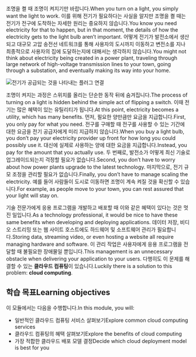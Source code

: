 <span data-ttu-id="95bb8-101">조명을 켤 때 조명이 켜지기만 바랍니다.</span><span class="sxs-lookup"><span data-stu-id="95bb8-101">When you turn on a light, you simply want the light to work.</span></span> <span data-ttu-id="95bb8-102">이를 위해 전기가 필요하다는 사실을 알지만 조명을 켤 때는 전기가 전구에 도착하는 자세한 원리는 중요하지 않습니다.</span><span class="sxs-lookup"><span data-stu-id="95bb8-102">You know you need electricity for that to happen, but in that moment, the details of how the electricity gets to the light bulb aren’t important.</span></span> <span data-ttu-id="95bb8-103">어떻게 전기가 발전소에서 생산되고 대규모 고압 송전선 네트워크를 통해 사용자의 도시까지 이동하고 변전소를 지나 최종적으로 사용자의 집에 도달하는지에 대해서는 생각하지 않습니다.</span><span class="sxs-lookup"><span data-stu-id="95bb8-103">You might not think about electricity being created in a power plant, traveling through large network of high-voltage transmission lines to your town, going through a substation, and eventually making its way into your home.</span></span>

![전기가 공급되는 것을 나타내는 플러그 연결](../media/1-heading.png)

<span data-ttu-id="95bb8-105">조명이 켜지는 과정은 스위치를 올리는 단순한 동작 뒤에 숨겨집니다.</span><span class="sxs-lookup"><span data-stu-id="95bb8-105">The process of turning on a light is hidden behind the simple act of flipping a switch.</span></span> <span data-ttu-id="95bb8-106">이때 전기는 많은 혜택이 있는 유틸리티가 됩니다.</span><span class="sxs-lookup"><span data-stu-id="95bb8-106">At this point, electricity becomes a utility, which has many benefits.</span></span> <span data-ttu-id="95bb8-107">먼저, 필요한 양만큼만 요금을 지급합니다.</span><span class="sxs-lookup"><span data-stu-id="95bb8-107">First, you only pay for what you need.</span></span> <span data-ttu-id="95bb8-108">전구를 구매할 때 전구를 사용할 수 있는 기간에 대한 요금을 전기 공급자에게 미리 지급하지 않습니다.</span><span class="sxs-lookup"><span data-stu-id="95bb8-108">When you buy a light bulb, you don’t pay your electricity provider up front for how long you could possibly use it.</span></span> <span data-ttu-id="95bb8-109">대신에 실제로 사용하는 양에 대한 요금을 지급합니다.</span><span class="sxs-lookup"><span data-stu-id="95bb8-109">Instead, you pay for the amount that you actually use.</span></span> <span data-ttu-id="95bb8-110">두 번째로, 발전소가 어떻게 최신 기술로 업그레이드되는지 걱정할 필요가 없습니다.</span><span class="sxs-lookup"><span data-stu-id="95bb8-110">Second, you don’t have to worry about how power plants upgrade to the latest technology.</span></span> <span data-ttu-id="95bb8-111">마지막으로, 전기 규모 조정을 관리할 필요가 없습니다.</span><span class="sxs-lookup"><span data-stu-id="95bb8-111">Finally, you don’t have to manage scaling the electricity.</span></span> <span data-ttu-id="95bb8-112">예를 들어 사람들이 도시로 이동하면 조명이 계속 켜질 것을 확신할 수 있습니다.</span><span class="sxs-lookup"><span data-stu-id="95bb8-112">For example, as people move to your town, you can rest assured that your light will stay on.</span></span>

<span data-ttu-id="95bb8-113">기술 전문가에게 응용 프로그램을 개발하고 배포할 때 이와 같은 혜택이 있다는 것은 멋진 일입니다.</span><span class="sxs-lookup"><span data-stu-id="95bb8-113">As a technology professional, it would be nice to have these same benefits when developing and deploying applications.</span></span> <span data-ttu-id="95bb8-114">데이터 저장, 비디오 스트리밍 또는 웹 사이트 호스트에도 하드웨어 및 소프트웨어 관리가 필요합니다.</span><span class="sxs-lookup"><span data-stu-id="95bb8-114">Storing data, streaming video, or even hosting a website all require managing hardware and software.</span></span> <span data-ttu-id="95bb8-115">이 관리 작업은 사용자에게 응용 프로그램을 전달할 때 불필요한 장애물일 뿐입니다.</span><span class="sxs-lookup"><span data-stu-id="95bb8-115">This management is an unnecessary obstacle when delivering your application to your users.</span></span> <span data-ttu-id="95bb8-116">다행히도 이 문제를 해결할 수 있는 **클라우드 컴퓨팅**이 있습니다.</span><span class="sxs-lookup"><span data-stu-id="95bb8-116">Luckily there is a solution to this problem: **cloud computing**.</span></span>

## <a name="learning-objectives"></a><span data-ttu-id="95bb8-117">학습 목표</span><span class="sxs-lookup"><span data-stu-id="95bb8-117">Learning objectives</span></span>

<span data-ttu-id="95bb8-118">이 모듈에서는 다음을 수행합니다.</span><span class="sxs-lookup"><span data-stu-id="95bb8-118">In this module, you will:</span></span>

- <span data-ttu-id="95bb8-119">일반적인 클라우드 컴퓨팅 서비스 살펴보기</span><span class="sxs-lookup"><span data-stu-id="95bb8-119">Explore common cloud computing services</span></span>
- <span data-ttu-id="95bb8-120">클라우드 컴퓨팅의 혜택 살펴보기</span><span class="sxs-lookup"><span data-stu-id="95bb8-120">Explore the benefits of cloud computing</span></span>
- <span data-ttu-id="95bb8-121">가장 적합한 클라우드 배포 모델 결정</span><span class="sxs-lookup"><span data-stu-id="95bb8-121">Decide which cloud deployment model is best for you</span></span>
